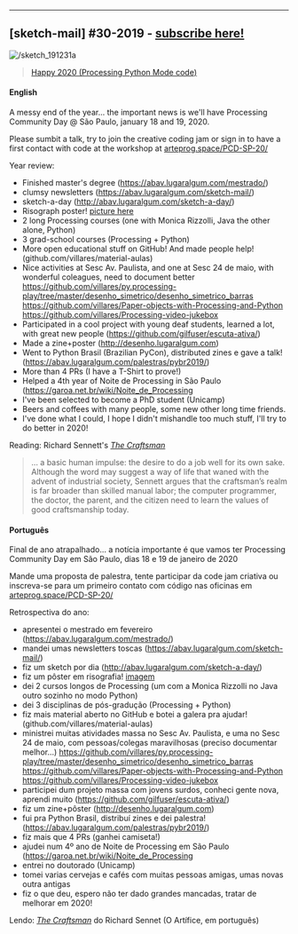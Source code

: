 ---

## [sketch-mail] #30-2019 - [subscribe here!](/sketch-mail)

![/sketch_191231a](https://abav.lugaralgum.com/sketch-a-day/2019/sketch_191231c/sketch_191231c.gif)

> [Happy 2020 (Processing Python Mode code)](https://github.com/villares/sketch-a-day/tree/master/2019/sketch_191231c)

#### English

A messy end of the year... the important news is we'll have Processing Community Day @ São Paulo, january 18 and 19, 2020.

Please sumbit a talk, try to join the creative coding jam or sign in to have a first contact with code at the workshop at [arteprog.space/PCD-SP-20/](http://arteprog.space/PCD-SP-20/)

Year review:
- Finished master's degree (https://abav.lugaralgum.com/mestrado/)
- clumsy newsletters (https://abav.lugaralgum.com/sketch-mail/)
- sketch-a-day (http://abav.lugaralgum.com/sketch-a-day/)
- Risograph poster! [picture here](https://pbs.twimg.com/media/EM1G6_yWsAAkNT4?format=jpg&name=small)
- 2 long Processing courses (one with Monica Rizzolli, Java the other alone, Python)
- 3 grad-school courses (Processing + Python)
- More open educational stuff on GitHub! And made people help! (github.com/villares/material-aulas)
- Nice activities at Sesc Av. Paulista, and one at Sesc 24 de maio, with wonderful coleagues, need to document better https://github.com/villares/py.processing-play/tree/master/desenho_simetrico/desenho_simetrico_barras https://github.com/villares/Paper-objects-with-Processing-and-Python https://github.com/villares/Processing-video-jukebox
- Participated in a cool project with young deaf students, learned a lot, with great new people (https://github.com/gilfuser/escuta-ativa/)
- Made a zine+poster (http://desenho.lugaralgum.com)
- Went to Python Brasil (Brazilian PyCon), distributed zines e gave a talk! (https://abav.lugaralgum.com/palestras/pybr2019/)
- More than 4 PRs (I have a T-Shirt to prove!)
- Helped a 4th year of Noite de Processing in São Paulo (https://garoa.net.br/wiki/Noite_de_Processing
- I've been selected to become a PhD student (Unicamp)
- Beers and coffees with many people, some new other long time friends.
- I've done what I could, I hope I didn't mishandle too much stuff, I'll try to do better in 2020!


Reading: Richard Sennett's [*The Craftsman*](https://www.richardsennett.com/site/senn/templates/general2.aspx?pageid=21&cc=gb)
> ... a basic human impulse: the desire to do a job well for its own sake. Although the word may suggest a way of life that waned with the advent of industrial society, Sennett argues that the craftsman’s realm is far broader than skilled manual labor; the computer programmer, the doctor, the parent, and the citizen need to learn the values of good craftsmanship today.

#### Português

Final de ano atrapalhado... a notícia importante é que vamos ter
Processing Community Day em São Paulo, dias 18 e 19 de janeiro de 2020

Mande uma proposta de palestra, tente participar da code jam criativa ou inscreva-se para um primeiro contato com código nas oficinas em [arteprog.space/PCD-SP-20/](http://arteprog.space/PCD-SP-20/)

Retrospectiva do ano:
- apresentei o mestrado em fevereiro (https://abav.lugaralgum.com/mestrado/)
- mandei umas newsletters toscas (https://abav.lugaralgum.com/sketch-mail/)
- fiz um sketch por dia (http://abav.lugaralgum.com/sketch-a-day/)
- fiz um pôster em risografia! [imagem](https://pbs.twimg.com/media/EM1G6_yWsAAkNT4?format=jpg&name=small)
- dei 2 cursos longos de Processing (um com a Monica Rizzolli no Java outro sozinho no modo Python)
- dei 3 disciplinas de pós-gradução (Processing + Python)
- fiz mais material aberto no GitHub e botei a galera pra ajudar! (github.com/villares/material-aulas)
- ministrei muitas atividades massa no Sesc Av. Paulista, e uma no Sesc 24 de maio, com pessoas/colegas maravilhosas (preciso documentar melhor...) https://github.com/villares/py.processing-play/tree/master/desenho_simetrico/desenho_simetrico_barras https://github.com/villares/Paper-objects-with-Processing-and-Python https://github.com/villares/Processing-video-jukebox
- participei dum projeto massa com jovens surdos, conheci gente nova, aprendi muito (https://github.com/gilfuser/escuta-ativa/)
- fiz um zine+pôster (http://desenho.lugaralgum.com)
- fui pra Python Brasil, distribuí zines e dei palestra! (https://abav.lugaralgum.com/palestras/pybr2019/)
- fiz mais que 4 PRs (ganhei camiseta!)
- ajudei num 4º ano de Noite de Processing em São Paulo (https://garoa.net.br/wiki/Noite_de_Processing
- entrei no doutorado (Unicamp)
- tomei varias cervejas e cafés com muitas pessoas amigas, umas novas outra antigas
- fiz o que deu, espero não ter dado grandes mancadas, tratar de melhorar em 2020!

Lendo: [*The Craftsman*](https://www.richardsennett.com/site/senn/templates/general2.aspx?pageid=21&cc=gb) do Richard Sennet (O Artífice, em português)
